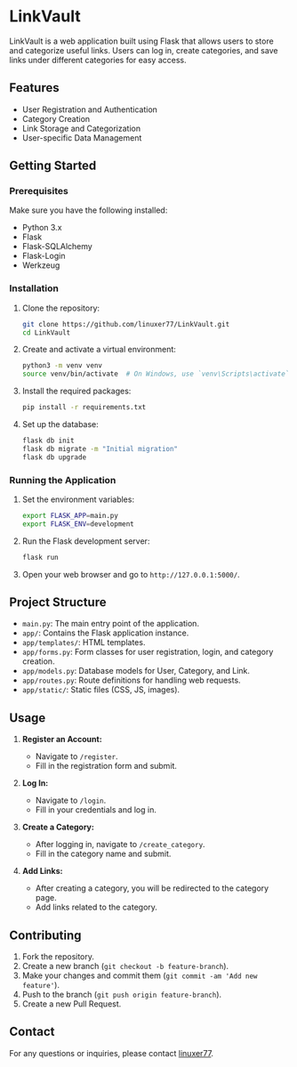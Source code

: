 # LinkVault

LinkVault is a web application built using Flask that allows users to store and categorize useful links. Users can log in, create categories, and save links under different categories for easy access.

## Features

- User Registration and Authentication
- Category Creation
- Link Storage and Categorization
- User-specific Data Management

## Getting Started

### Prerequisites

Make sure you have the following installed:

- Python 3.x
- Flask
- Flask-SQLAlchemy
- Flask-Login
- Werkzeug

### Installation

1. Clone the repository:

   ```bash
   git clone https://github.com/linuxer77/LinkVault.git
   cd LinkVault
   ```

2. Create and activate a virtual environment:

   ```bash
   python3 -m venv venv
   source venv/bin/activate  # On Windows, use `venv\Scripts\activate`
   ```

3. Install the required packages:

   ```bash
   pip install -r requirements.txt
   ```

4. Set up the database:

   ```bash
   flask db init
   flask db migrate -m "Initial migration"
   flask db upgrade
   ```

### Running the Application

1. Set the environment variables:

   ```bash
   export FLASK_APP=main.py
   export FLASK_ENV=development
   ```

2. Run the Flask development server:

   ```bash
   flask run
   ```

3. Open your web browser and go to `http://127.0.0.1:5000/`.

## Project Structure

- `main.py`: The main entry point of the application.
- `app/`: Contains the Flask application instance.
- `app/templates/`: HTML templates.
- `app/forms.py`: Form classes for user registration, login, and category creation.
- `app/models.py`: Database models for User, Category, and Link.
- `app/routes.py`: Route definitions for handling web requests.
- `app/static/`: Static files (CSS, JS, images).

## Usage

1. **Register an Account:**
   - Navigate to `/register`.
   - Fill in the registration form and submit.

2. **Log In:**
   - Navigate to `/login`.
   - Fill in your credentials and log in.

3. **Create a Category:**
   - After logging in, navigate to `/create_category`.
   - Fill in the category name and submit.

4. **Add Links:**
   - After creating a category, you will be redirected to the category page.
   - Add links related to the category.

## Contributing

1. Fork the repository.
2. Create a new branch (`git checkout -b feature-branch`).
3. Make your changes and commit them (`git commit -am 'Add new feature'`).
4. Push to the branch (`git push origin feature-branch`).
5. Create a new Pull Request.

## Contact

For any questions or inquiries, please contact [linuxer77](https://github.com/linuxer77).
